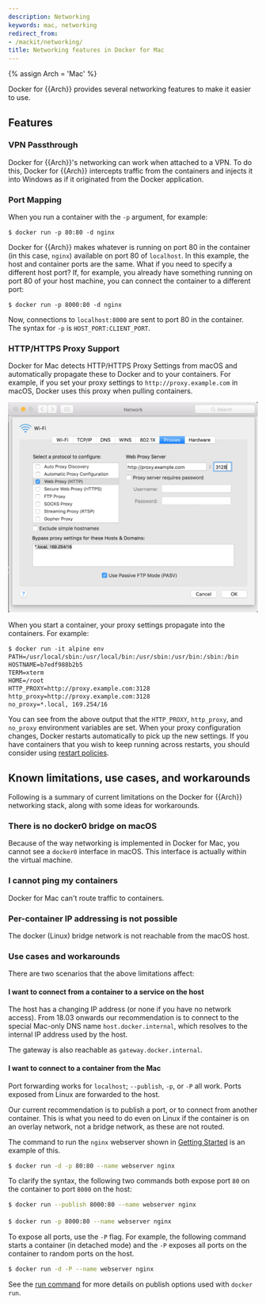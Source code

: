 ```yaml
---
description: Networking
keywords: mac, networking
redirect_from:
- /mackit/networking/
title: Networking features in Docker for Mac
---
```

{% assign Arch = 'Mac' %}

Docker for {{Arch}} provides several networking features to make it
easier to use.

## Features

### VPN Passthrough

Docker for {{Arch}}'s networking can work when attached to a VPN. To do this,
Docker for {{Arch}} intercepts traffic from the containers and injects it into
Windows as if it originated from the Docker application.

### Port Mapping

When you run a container with the `-p` argument, for example:

```
$ docker run -p 80:80 -d nginx
```

Docker for {{Arch}} makes whatever is running on port 80 in the container (in
this case, `nginx`) available on port 80 of `localhost`. In this example, the
host and container ports are the same. What if you need to specify a different
host port? If, for example, you already have something running on port 80 of
your host machine, you can connect the container to a different port:

```
$ docker run -p 8000:80 -d nginx
```

Now, connections to `localhost:8000` are sent to port 80 in the container. The
syntax for `-p` is `HOST_PORT:CLIENT_PORT`.

### HTTP/HTTPS Proxy Support

Docker for Mac detects HTTP/HTTPS Proxy Settings from macOS and automatically
propagate these to Docker and to your containers. For example, if you set your
proxy settings to `http://proxy.example.com` in macOS, Docker uses this proxy
when pulling containers.

![macOS Proxy Settings](images/proxy-settings.png)

When you start a container, your proxy settings propagate into
the containers. For example:

```
$ docker run -it alpine env
PATH=/usr/local/sbin:/usr/local/bin:/usr/sbin:/usr/bin:/sbin:/bin
HOSTNAME=b7edf988b2b5
TERM=xterm
HOME=/root
HTTP_PROXY=http://proxy.example.com:3128
http_proxy=http://proxy.example.com:3128
no_proxy=*.local, 169.254/16
```

You can see from the above output that the `HTTP_PROXY`, `http_proxy`, and
`no_proxy` environment variables are set. When your proxy configuration changes,
Docker restarts automatically to pick up the new settings. If you have
containers that you wish to keep running across restarts, you should consider
using [restart policies](/engine/reference/run/#restart-policies-restart).

## Known limitations, use cases, and workarounds

Following is a summary of current limitations on the Docker for {{Arch}}
networking stack, along with some ideas for workarounds.

### There is no docker0 bridge on macOS

Because of the way networking is implemented in Docker for Mac, you cannot see a
`docker0` interface in macOS. This interface is actually within the virtual
machine.

### I cannot ping my containers

Docker for Mac can't route traffic to containers.

### Per-container IP addressing is not possible

The docker (Linux) bridge network is not reachable from the macOS host.

### Use cases and workarounds

There are two scenarios that the above limitations affect:

#### I want to connect from a container to a service on the host

The host has a changing IP address (or none if you have no network access). From
18.03 onwards our recommendation is to connect to the special Mac-only DNS name
`host.docker.internal`, which resolves to the internal IP address used by the
host.

The gateway is also reachable as `gateway.docker.internal`.

#### I want to connect to a container from the Mac

Port forwarding works for `localhost`; `--publish`, `-p`, or `-P` all work.
Ports exposed from Linux are forwarded to the host.

Our current recommendation is to publish a port, or to connect from another
container. This is what you need to do even on Linux if the container is on an
overlay network, not a bridge network, as these are not routed.

The command to run the `nginx` webserver shown in [Getting
Started](/docker-for-mac/index.md#explore-the-application-and-run-examples) is
an example of this.

```bash
$ docker run -d -p 80:80 --name webserver nginx
```

To clarify the syntax, the following two commands both expose port `80` on the
container to port `8000` on the host:

```bash
$ docker run --publish 8000:80 --name webserver nginx

$ docker run -p 8000:80 --name webserver nginx
```

To expose all ports, use the `-P` flag. For example, the following command
starts a container (in detached mode) and the `-P` exposes all ports on the
container to random ports on the host.

```bash
$ docker run -d -P --name webserver nginx
```

See the [run command](/engine/reference/commandline/run.md) for more details on
publish options used with `docker run`.
